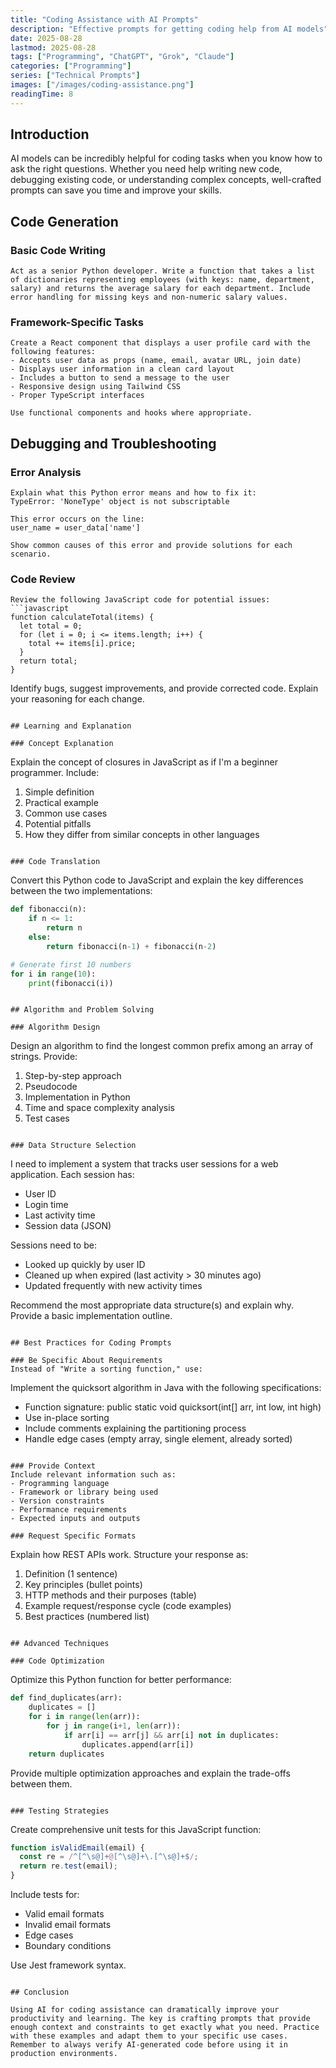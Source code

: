 ```yaml
---
title: "Coding Assistance with AI Prompts"
description: "Effective prompts for getting coding help from AI models"
date: 2025-08-28
lastmod: 2025-08-28
tags: ["Programming", "ChatGPT", "Grok", "Claude"]
categories: ["Programming"]
series: ["Technical Prompts"]
images: ["/images/coding-assistance.png"]
readingTime: 8
---
```


## Introduction

AI models can be incredibly helpful for coding tasks when you know how to ask the right questions. Whether you need help writing new code, debugging existing code, or understanding complex concepts, well-crafted prompts can save you time and improve your skills.

## Code Generation

### Basic Code Writing
```
Act as a senior Python developer. Write a function that takes a list of dictionaries representing employees (with keys: name, department, salary) and returns the average salary for each department. Include error handling for missing keys and non-numeric salary values.
```

### Framework-Specific Tasks
```
Create a React component that displays a user profile card with the following features:
- Accepts user data as props (name, email, avatar URL, join date)
- Displays user information in a clean card layout
- Includes a button to send a message to the user
- Responsive design using Tailwind CSS
- Proper TypeScript interfaces

Use functional components and hooks where appropriate.
```

## Debugging and Troubleshooting

### Error Analysis
```
Explain what this Python error means and how to fix it:
TypeError: 'NoneType' object is not subscriptable

This error occurs on the line:
user_name = user_data['name']

Show common causes of this error and provide solutions for each scenario.
```

### Code Review
```
Review the following JavaScript code for potential issues:
```javascript
function calculateTotal(items) {
  let total = 0;
  for (let i = 0; i <= items.length; i++) {
    total += items[i].price;
  }
  return total;
}
```

Identify bugs, suggest improvements, and provide corrected code. Explain your reasoning for each change.
```

## Learning and Explanation

### Concept Explanation
```
Explain the concept of closures in JavaScript as if I'm a beginner programmer. Include:
1. Simple definition
2. Practical example
3. Common use cases
4. Potential pitfalls
5. How they differ from similar concepts in other languages
```

### Code Translation
```
Convert this Python code to JavaScript and explain the key differences between the two implementations:
```python
def fibonacci(n):
    if n <= 1:
        return n
    else:
        return fibonacci(n-1) + fibonacci(n-2)

# Generate first 10 numbers
for i in range(10):
    print(fibonacci(i))
```
```

## Algorithm and Problem Solving

### Algorithm Design
```
Design an algorithm to find the longest common prefix among an array of strings. Provide:
1. Step-by-step approach
2. Pseudocode
3. Implementation in Python
4. Time and space complexity analysis
5. Test cases
```

### Data Structure Selection
```
I need to implement a system that tracks user sessions for a web application. Each session has:
- User ID
- Login time
- Last activity time
- Session data (JSON)

Sessions need to be:
- Looked up quickly by user ID
- Cleaned up when expired (last activity > 30 minutes ago)
- Updated frequently with new activity times

Recommend the most appropriate data structure(s) and explain why. Provide a basic implementation outline.
```

## Best Practices for Coding Prompts

### Be Specific About Requirements
Instead of "Write a sorting function," use:
```
Implement the quicksort algorithm in Java with the following specifications:
- Function signature: public static void quicksort(int[] arr, int low, int high)
- Use in-place sorting
- Include comments explaining the partitioning process
- Handle edge cases (empty array, single element, already sorted)
```

### Provide Context
Include relevant information such as:
- Programming language
- Framework or library being used
- Version constraints
- Performance requirements
- Expected inputs and outputs

### Request Specific Formats
```
Explain how REST APIs work. Structure your response as:
1. Definition (1 sentence)
2. Key principles (bullet points)
3. HTTP methods and their purposes (table)
4. Example request/response cycle (code examples)
5. Best practices (numbered list)
```

## Advanced Techniques

### Code Optimization
```
Optimize this Python function for better performance:
```python
def find_duplicates(arr):
    duplicates = []
    for i in range(len(arr)):
        for j in range(i+1, len(arr)):
            if arr[i] == arr[j] && arr[i] not in duplicates:
                duplicates.append(arr[i])
    return duplicates
```

Provide multiple optimization approaches and explain the trade-offs between them.
```

### Testing Strategies
```
Create comprehensive unit tests for this JavaScript function:
```javascript
function isValidEmail(email) {
  const re = /^[^\s@]+@[^\s@]+\.[^\s@]+$/;
  return re.test(email);
}
```

Include tests for:
- Valid email formats
- Invalid email formats
- Edge cases
- Boundary conditions

Use Jest framework syntax.
```

## Conclusion

Using AI for coding assistance can dramatically improve your productivity and learning. The key is crafting prompts that provide enough context and constraints to get exactly what you need. Practice with these examples and adapt them to your specific use cases. Remember to always verify AI-generated code before using it in production environments.